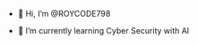 - 👋 Hi, I’m @ROYCODE798

- 🌱 I’m currently learning Cyber Security with AI




<!---
ROYCODE798/ROYCODE798 is a ✨ special ✨ repository because its `README.md` (this file) appears on your GitHub profile.
You can click the Preview link to take a look at your changes.
--->
